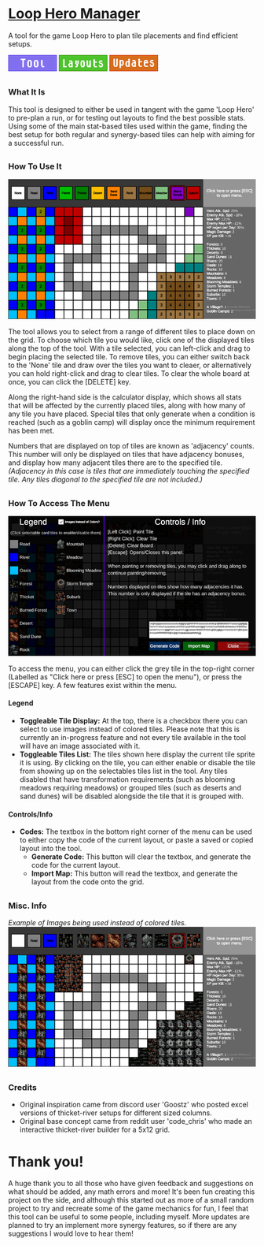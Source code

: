 # [Loop Hero Manager](https://wildryce.github.io/loopheromanager/)
A tool for the game Loop Hero to plan tile placements and find efficient setups.  

[![](https://github.com/wildryce/loopheromanager/blob/main/Misc/toolButton.png)](https://wildryce.github.io/loopheromanager/)
[![](https://github.com/wildryce/loopheromanager/blob/main/Misc/layoutsButton.png)](https://github.com/wildryce/loopheromanager/blob/main/LAYOUTCODES.md)
[![](https://github.com/wildryce/loopheromanager/blob/main/Misc/updatesButton.png)](https://github.com/wildryce/loopheromanager/projects/1)

##

### What It Is

This tool is designed to either be used in tangent with the game 'Loop Hero' to pre-plan a run, or for testing out layouts to find the best possible stats. Using some of the main stat-based tiles used within the game, finding the best setup for both regular and synergy-based tiles can help with aiming for a successful run.

##

### How To Use It
![](https://github.com/wildryce/loopheromanager/blob/main/Screenshots/LHM_Display1.png)

The tool allows you to select from a range of different tiles to place down on the grid. To choose which tile you would like, click one of the displayed tiles along the top of the tool. With a tile selected, you can left-click and drag to begin placing the selected tile. To remove tiles, you can either switch back to the 'None' tile and draw over the tiles you want to cleaer, or alternatively you can hold right-click and drag to clear tiles. To clear the whole board at once, you can click the [DELETE] key.

Along the right-hand side is the calculator display, which shows all stats that will be affected by the currently placed tiles, along with how many of any tile you have placed. Special tiles that only generate when a condition is reached (such as a goblin camp) will display once the minimum requirement has been met.

Numbers that are displayed on top of tiles are known as 'adjacency' counts. This number will only be displayed on tiles that have adjacency bonuses, and display how many adjacent tiles there are to the specified tile. _(Adjacency in this case is tiles that are immediately touching the specified tile. Any tiles diagonal to the specified tile are not included.)_

##

### How To Access The Menu
![](https://github.com/wildryce/loopheromanager/blob/main/Screenshots/LHM_Display3.png)

To access the menu, you can either click the grey tile in the top-right corner (Labelled as "Click here or press [ESC] to open the menu"), or press the [ESCAPE] key. A few features exist within the menu.

#### Legend
* **Toggleable Tile Display:** At the top, there is a checkbox there you can select to use images instead of colored tiles. Please note that this is currently an in-progress feature and not every tile available in the tool will have an image associated with it.
* **Toggleable Tiles List:** The tiles shown here display the current tile sprite it is using. By clicking on the tile, you can either enable or disable the tile from showing up on the selectables tiles list in the tool. Any tiles disabled that have transformation requirements (such as blooming meadows requiring meadows) or grouped tiles (such as deserts and sand dunes) will be disabled alongside the tile that it is grouped with.

#### Controls/Info
* **Codes:** The textbox in the bottom right corner of the menu can be used to either copy the code of the current layout, or paste a saved or copied layout into the tool.
  * **Generate Code:** This button will clear the textbox, and generate the code for the current layout.
  * **Import Map:** This button will read the textbox, and generate the layout from the code onto the grid.

##

### Misc. Info

_Example of Images being used instead of colored tiles._
![](https://github.com/wildryce/loopheromanager/blob/main/Screenshots/LHM_Display2.png)


##

### Credits

* Original inspiration came from discord user 'Goostz' who posted excel versions of thicket-river setups for different sized columns.
* Original base concept came from reddit user 'code_chris' who made an interactive thicket-river builder for a 5x12 grid.

##

# Thank you! 
A huge thank you to all those who have given feedback and suggestions on what should be added, any math errors and more! It's been fun creating this project on the side, and although this started out as more of a small random project to try and recreate some of the game mechanics for fun, I feel that this tool can be useful to some people, including myself. More updates are planned to try an implement more synergy features, so if there are any suggestions I would love to hear them!
